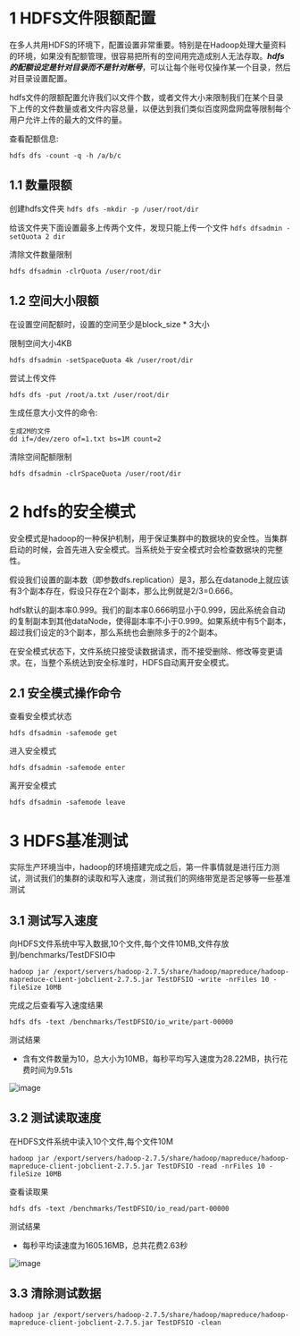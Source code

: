 # 1 HDFS文件限额配置
在多人共用HDFS的环境下，配置设置非常重要。特别是在Hadoop处理大量资料的环境，如果没有配额管理，很容易把所有的空间用完造成别人无法存取。___hdfs的配额设定是针对目录而不是针对账号___，可以让每个账号仅操作某一个目录，然后对目录设置配置。

hdfs文件的限额配置允许我们以文件个数，或者文件大小来限制我们在某个目录下上传的文件数量或者文件内容总量，以便达到我们类似百度网盘网盘等限制每个用户允许上传的最大的文件的量。

查看配额信息:
``` 
hdfs dfs -count -q -h /a/b/c
```

## 1.1 数量限额
创建hdfs文件夹
```hdfs dfs -mkdir -p /user/root/dir```

给该文件夹下面设置最多上传两个文件，发现只能上传一个文件
```hdfs dfsadmin -setQuota 2 dir```

清除文件数量限制
```
hdfs dfsadmin -clrQuota /user/root/dir
```

## 1.2 空间大小限额
在设置空间配额时，设置的空间至少是block_size * 3大小

限制空间大小4KB
```
hdfs dfsadmin -setSpaceQuota 4k /user/root/dir
```

尝试上传文件
```
hdfs dfs -put /root/a.txt /user/root/dir
```

生成任意大小文件的命令:
```
生成2M的文件
dd if=/dev/zero of=1.txt bs=1M count=2
```

清除空间配额限制
``` 
hdfs dfsadmin -clrSpaceQuota /user/root/dir
```

# 2 hdfs的安全模式
安全模式是hadoop的一种保护机制，用于保证集群中的数据块的安全性。当集群启动的时候，会首先进入安全模式。当系统处于安全模式时会检查数据块的完整性。

假设我们设置的副本数（即参数dfs.replication）是3，那么在datanode上就应该有3个副本存在，假设只存在2个副本，那么比例就是2/3=0.666。

hdfs默认的副本率0.999。我们的副本率0.666明显小于0.999，因此系统会自动的复制副本到其他dataNode，使得副本率不小于0.999。如果系统中有5个副本，超过我们设定的3个副本，那么系统也会删除多于的2个副本。

在安全模式状态下，文件系统只接受读数据请求，而不接受删除、修改等变更请求。在，当整个系统达到安全标准时，HDFS自动离开安全模式。

## 2.1 安全模式操作命令
查看安全模式状态
```
hdfs dfsadmin -safemode get
```

进入安全模式
```
hdfs dfsadmin -safemode enter
```
离开安全模式
```
hdfs dfsadmin -safemode leave
```

# 3 HDFS基准测试
实际生产环境当中，hadoop的环境搭建完成之后，第一件事情就是进行压力测试，测试我们的集群的读取和写入速度，测试我们的网络带宽是否足够等一些基准测试

## 3.1 测试写入速度
向HDFS文件系统中写入数据,10个文件,每个文件10MB,文件存放到/benchmarks/TestDFSIO中
``` 
hadoop jar /export/servers/hadoop-2.7.5/share/hadoop/mapreduce/hadoop-mapreduce-client-jobclient-2.7.5.jar TestDFSIO -write -nrFiles 10 -fileSize 10MB
```
完成之后查看写入速度结果
``` 
hdfs dfs -text /benchmarks/TestDFSIO/io_write/part-00000
```

测试结果
- 含有文件数量为10，总大小为10MB，每秒平均写入速度为28.22MB，执行花费时间为9.51s

![image](https://user-images.githubusercontent.com/75486726/178136007-76021c2b-3d25-4e3e-8cf0-37ca6757cfef.png)

## 3.2 测试读取速度
在HDFS文件系统中读入10个文件,每个文件10M
``` 
hadoop jar /export/servers/hadoop-2.7.5/share/hadoop/mapreduce/hadoop-mapreduce-client-jobclient-2.7.5.jar TestDFSIO -read -nrFiles 10 -fileSize 10MB
```

查看读取果
``` 
hdfs dfs -text /benchmarks/TestDFSIO/io_read/part-00000
```

测试结果
- 每秒平均读速度为1605.16MB，总共花费2.63秒

![image](https://user-images.githubusercontent.com/75486726/178136019-2d800055-1492-467f-8590-dd69fcf40cda.png)

## 3.3 清除测试数据
``` 
hadoop jar /export/servers/hadoop-2.7.5/share/hadoop/mapreduce/hadoop-mapreduce-client-jobclient-2.7.5.jar TestDFSIO -clean
```
